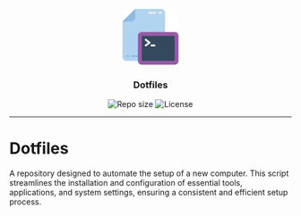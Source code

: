 <p align="center">
  <img src="media/dotfiles-logo.png" width="100" alt="Repository logo" />
</p>
<h3 align="center">Dotfiles</h3>
<p align="center">
    <img src="https://img.shields.io/github/repo-size/lhbelfanti/dotfiles?label=Repo%20size" alt="Repo size" />
    <img src="https://img.shields.io/github/license/lhbelfanti/dotfiles?label=License" alt="License" />
</p>

---

# Dotfiles

A repository designed to automate the setup of a new computer. This script streamlines the installation and configuration of essential tools, applications, and system settings, ensuring a consistent and efficient setup process.
